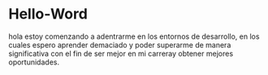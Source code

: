 # Hello-Word

hola estoy comenzando a adentrarme en los entornos de desarrollo, en los cuales espero aprender demaciado y poder superarme de manera significativa con el fin de ser mejor en mi carreray obtener mejores oportunidades.
